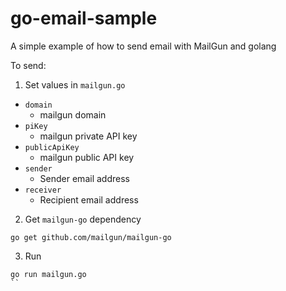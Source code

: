 # go-email-sample
A simple example of how to send email with MailGun and golang

To send:

1. Set values in `mailgun.go`
* `domain`
  * mailgun domain
* `piKey`
  * mailgun private API key
* `publicApiKey`
  * mailgun public API key
* `sender`
  * Sender email address
* `receiver`
  * Recipient email address

2. Get `mailgun-go` dependency
  ```
  go get github.com/mailgun/mailgun-go
  ```

3. Run
  ```
  go run mailgun.go
  ``